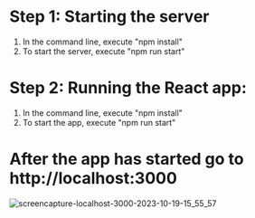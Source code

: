 # Step 1: Starting the server
1. In the command line, execute "npm install"
2. To start the server, execute "npm run start"

# Step 2: Running the React app:
1. In the command line, execute "npm install"
2. To start the app, execute "npm run start"

# After the app has started go to http://localhost:3000

![screencapture-localhost-3000-2023-10-19-15_55_57](https://github.com/azizgura2452/crux-ui/assets/22236935/91bf34a9-bc38-4637-8429-67389497a83d)

